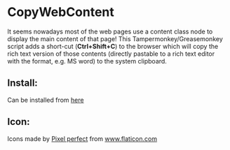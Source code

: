 # CopyWebContent
It seems nowadays most of the web pages use a content class node to display the main content of that page! This Tampermonkey/Greasemonkey script adds a short-cut (**Ctrl+Shift+C**) to the browser which will copy the rich text version of those contents (directly pastable to a rich text editor with the format, e.g. MS word) to the system clipboard.

## Install: 
Can be installed from [here](https://openuserjs.org/scripts/sowrov/CopyWebContent)

## Icon:
Icons made by [Pixel perfect](https://www.flaticon.com/authors/pixel-perfect) from  www.flaticon.com

